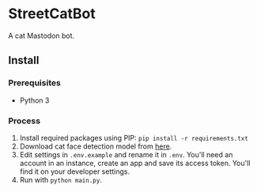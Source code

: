 # StreetCatBot
A cat Mastodon bot.

## Install
### Prerequisites
- Python 3
### Process
1. Install required packages using PIP:
    `pip install -r requirements.txt`
2. Download cat face detection model from [here](https://github.com/opencv/opencv/blob/4.x/data/haarcascades/haarcascade_frontalcatface_extended.xml).
3. Edit settings in `.env.example` and rename it in `.env`. You'll need an account in an instance, create an app and save its access token. You'll find it on your developer settings.
4. Run with `python main.py`.